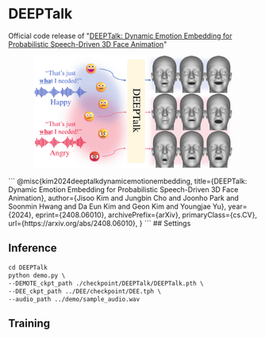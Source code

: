 # DEEPTalk
Official code release of "[DEEPTalk: Dynamic Emotion Embedding for Probabilistic Speech-Driven 3D Face Animation](https://arxiv.org/abs/2408.06010)"

<p align="center">
  <img src="./demo/teaser_final.png" alt="alt text" width="400">
</p>
```
@misc{kim2024deeptalkdynamicemotionembedding,
      title={DEEPTalk: Dynamic Emotion Embedding for Probabilistic Speech-Driven 3D Face Animation}, 
      author={Jisoo Kim and Jungbin Cho and Joonho Park and Soonmin Hwang and Da Eun Kim and Geon Kim and Youngjae Yu},
      year={2024},
      eprint={2408.06010},
      archivePrefix={arXiv},
      primaryClass={cs.CV},
      url={https://arxiv.org/abs/2408.06010}, 
}
```
## Settings

## Inference
```
cd DEEPTalk
python demo.py \
--DEMOTE_ckpt_path ./checkpoint/DEEPTalk/DEEPTalk.pth \
--DEE_ckpt_path ../DEE/checkpoint/DEE.tph \
--audio_path ../demo/sample_audio.wav

```
## Training

